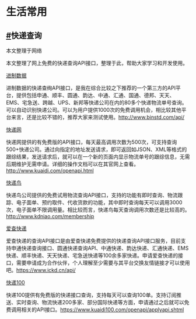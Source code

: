 <div class="md">
  <h1>生活常用</h1>
  <h2 id="1_1"><a href="#1_1">#</a>快递查询</h2>
  <p>本文整理于网络<p>
  <p>本文整理了网上免费的快递查询API接口，整理于此，帮助大家学习和开发使用。<p>
  <a href="http://www.binstd.com/api/">进制数据</a>
  <p>进制数据的快递查绚API接口，是我在综合比较之下推荐的一个第三方的API平台，提供包括申通、顺丰、圆通、韵达、中通、汇通、国通、德邦、天天、EMS、宅急送、跨越、UPS、新邦等快递公司在内的80多个快递物流单号查询。可以自动识别快递公司。可以为用户提供1000次的免费调用机会，相比较其他平台来言，还是比较不错的，推荐大家来测试使用。<a href="http://www.binstd.com/api/">http://www.binstd.com/api/</a></p>
  <a href="http://www.kuaidi.com/openapi.html">快递网</a>
  <p>快递网提供的有免费版的API接口，每天最高调用次数为500次，可支持查询500+快递公司。通过向指定的地址发送请求，即可返回如JSON、XML等格式的跟综结果，发送请求后，就可以在一个新的页面内显示物流单号的跟综信息，无需后期维护无需申请。详细的操作文档可以在其官网上查看。<a href="http://www.kuaidi.com/openapi.html">http://www.kuaidi.com/openapi.html</a></p>
  <a href="http://www.kdniao.com/membership">快递鸟</a>
  <p>快递鸟公司提供的免费试用物流查询API接口，支持的功能有即时查询、物流跟踪、电子面单、预约取件、代收货款的功能，其中即时查询每天可以调用3000次，电子面单不限调用量。相比较而言，快递鸟每天查询调用次数还是比较高的。<a href="http://www.kdniao.com/membership">http://www.kdniao.com/membership</a></p>
  <a href="https://www.ickd.cn/api/">爱查快递</a>
  <p>爱查快递的查询API接口是由爱查快递免费提供的快递查询API接口服务，目前支持申通快递查询接口、圆通快递查询API、中通快递、韵达快递、汇通快递、EMS快递、顺丰快递、天天快递、宅急送快递等100余多家快递。申请爱查快递的接口，需要申请成为合作伙伴，个人理解至少需要与其平台交换友情链接才可以使用吧。<a href="https://www.ickd.cn/api/">https://www.ickd.cn/api/</a></p>
  <a href="https://www.kuaidi100.com/openapi/applyapi.shtml">快递100</a>
  <p>快递100提供有免费版的快递接口查询，支持每天可以查询100单。支持订阅推送、实时查询、物流快递200多家、部分国际快递等方面，申请通过之后就可以免费调用相关的API接口。<a href="https://www.kuaidi100.com/openapi/applyapi.shtml">https://www.kuaidi100.com/openapi/applyapi.shtml</a></p>
  <div class="mb_70"></div>
  </div>
</div>
